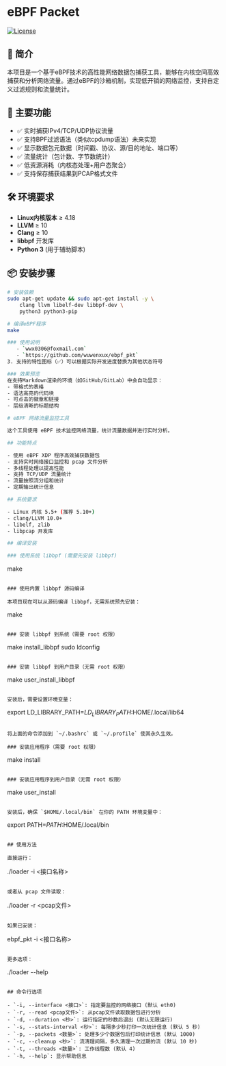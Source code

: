 # eBPF Packet

[![License](https://img.shields.io/badge/License-GPLv3-blue.svg)](https://www.gnu.org/licenses/gpl-3.0)

## 📖 简介

本项目是一个基于eBPF技术的高性能网络数据包捕获工具，能够在内核空间高效捕获和分析网络流量。通过eBPF的沙箱机制，实现低开销的网络监控，支持自定义过滤规则和流量统计。

## 🚀 主要功能

- ✅ 实时捕获IPv4/TCP/UDP协议流量
- ✅ 支持BPF过滤语法（类似tcpdump语法）未来实现
- ✅ 显示数据包元数据（时间戳、协议、源/目的地址、端口等）
- ✅ 流量统计（包计数、字节数统计）
- ✅ 低资源消耗（内核态处理+用户态聚合）
- ✅ 支持保存捕获结果到PCAP格式文件

## 🛠️ 环境要求

- **Linux内核版本** ≥ 4.18
- **LLVM** ≥ 10
- **Clang** ≥ 10
- **libbpf** 开发库
- **Python 3** (用于辅助脚本)

## 📦 安装步骤

```bash
# 安装依赖
sudo apt-get update && sudo apt-get install -y \
    clang llvm libelf-dev libbpf-dev \
    python3 python3-pip

# 编译eBPF程序
make

### 使用说明
   - `wwx0306@foxmail.com`
   - `https://github.com/wuwenxux/ebpf_pkt`
3. 支持的特性图标（✅）可以根据实际开发进度替换为其他状态符号

### 效果预览
在支持Markdown渲染的环境（如GitHub/GitLab）中会自动显示：
- 带格式的表格
- 语法高亮的代码块
- 可点击的徽章和链接
- 层级清晰的标题结构

# eBPF 网络流量监控工具

这个工具使用 eBPF 技术监控网络流量，统计流量数据并进行实时分析。

## 功能特点

- 使用 eBPF XDP 程序高效捕获数据包
- 支持实时网络接口监控和 pcap 文件分析
- 多线程处理以提高性能
- 支持 TCP/UDP 流量统计
- 流量按照流分组和统计
- 定期输出统计信息

## 系统要求

- Linux 内核 5.5+ (推荐 5.10+)
- clang/LLVM 10.0+
- libelf, zlib
- libpcap 开发库

## 编译安装

### 使用系统 libbpf (需要先安装 libbpf)

```
make
```

### 使用内置 libbpf 源码编译

本项目现在可以从源码编译 libbpf，无需系统预先安装：

```
make
```

### 安装 libbpf 到系统（需要 root 权限）

```
make install_libbpf
sudo ldconfig
```

### 安装 libbpf 到用户目录（无需 root 权限）

```
make user_install_libbpf
```

安装后，需要设置环境变量：

```
export LD_LIBRARY_PATH=$LD_LIBRARY_PATH:$HOME/.local/lib64
```

将上面的命令添加到 `~/.bashrc` 或 `~/.profile` 使其永久生效。

### 安装应用程序（需要 root 权限）

```
make install
```

### 安装应用程序到用户目录（无需 root 权限）

```
make user_install
```

安装后，确保 `$HOME/.local/bin` 在你的 PATH 环境变量中：

```
export PATH=$PATH:$HOME/.local/bin
```

## 使用方法

直接运行：

```
./loader -i <接口名称>
```

或者从 pcap 文件读取：

```
./loader -r <pcap文件>
```

如果已安装：

```
ebpf_pkt -i <接口名称>
```

更多选项：

```
./loader --help
```

## 命令行选项

- `-i, --interface <接口>`: 指定要监控的网络接口 (默认 eth0)
- `-r, --read <pcap文件>`: 从pcap文件读取数据包进行分析
- `-d, --duration <秒>`: 运行指定的秒数后退出 (默认无限运行)
- `-s, --stats-interval <秒>`: 每隔多少秒打印一次统计信息 (默认 5 秒)
- `-p, --packets <数量>`: 处理多少个数据包后打印统计信息 (默认 1000)
- `-c, --cleanup <秒>`: 流清理间隔，多久清理一次过期的流 (默认 10 秒)
- `-t, --threads <数量>`: 工作线程数 (默认 4)
- `-h, --help`: 显示帮助信息